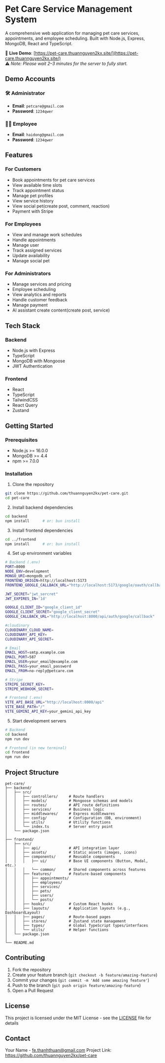 # Pet Care Service Management System

A comprehensive web application for managing pet care services, appointments, and employee scheduling. Built with Node.js, Express, MongoDB, React and TypeScript.

🔗 **Live Demo**: [https://pet-care.thuannguyen2kx.site/](https://pet-care.thuannguyen2kx.site/)  
⚠️ *Note: Please wait 2–3 minutes for the server to fully start.*

## Demo Accounts

### 🛠 Administrator
- **Email**: `petcare@gmail.com`
- **Password**: `1234qwer`

### 👨‍⚕️ Employee
- **Email**: `haidong@gmail.com`
- **Password**: `1234qwer`

## Features

### For Customers
- Book appointments for pet care services
- View available time slots
- Track appointment status
- Manage pet profiles
- View service history
- View social pet(create post, comment, reaction)
- Payment with Stripe
### For Employees
- View and manage work schedules
- Handle appointments
- Manage user
- Track assigned services
- Update availability
- Manage social pet

### For Administrators
- Manage services and pricing
- Employee scheduling
- View analytics and reports
- Handle customer feedback
- Manage payment
- AI assistant create content(create post, service)

## Tech Stack

### Backend
- Node.js with Express
- TypeScript
- MongoDB with Mongoose
- JWT Authentication

### Frontend
- React
- TypeScript
- TailwindCSS
- React Query
- Zustand

## Getting Started

### Prerequisites
- Node.js >= 16.0.0
- MongoDB >= 4.4
- npm >= 7.0.0

### Installation

1. Clone the repository
```bash
git clone https://github.com/thuannguyen2kx/pet-care.git
cd pet-care
```

2. Install backend dependencies
```bash
cd backend
npm install      # or: bun install
```

3. Install frontend dependencies
```bash
cd ../frontend
npm install      # or: bun install
```

4. Set up environment variables
```bash
# Backend (.env)
PORT=8000
NODE_ENV=development
MONGO_URI=mongodb_url
FRONTEND_ORIGIN=http://localhost:5173
FRONTEND_GOOGLE_CALLBACK_URL="http://localhost:5173/google/oauth/callback"

JWT_SECRET="jwt_sercret"
JWT_EXPIRES_IN='1d'

GOOGLE_CLIENT_ID="google_client_id"
GOOGLE_CLIENT_SECRET="google_client_secret"
GOOGLE_CALLBACK_URL="http://localhost:8000/api/auth/google/callback"

#cloudinary
CLOUDINARY_CLOUD_NAME=
CLOUDINARY_API_KEY=
CLOUDINARY_API_SECRET=

# Email
EMAIL_HOST=smtp.example.com
EMAIL_PORT=587
EMAIL_USER=your_email@example.com
EMAIL_PASS=your_email_password
EMAIL_FROM=no-reply@petcare.com

# Stripe
STRIPE_SECRET_KEY=
STRIPE_WEBHOOK_SECRET=

# Frontend (.env)
VITE_API_BASE_URL="http://localhost:8000/api"
VITE_BASE_PATH="/"
VITE_GEMINI_API_KEY=your_gemini_api_key
```

5. Start development servers
```bash
# Backend
cd backend
npm run dev

# Frontend (in new terminal)
cd frontend
npm run dev
```

## Project Structure
```
pet-care/
├── backend/
│   ├── src/
│   │   ├── controllers/     # Route handlers
│   │   ├── models/          # Mongoose schemas and models
│   │   ├── routes/          # API route definitions
│   │   ├── services/        # Business logic
│   │   ├── middlewares/     # Express middlewares
│   │   ├── config/          # Configuration (DB, environment)
│   │   ├── utils/           # Utility functions
│   │   └── index.ts         # Server entry point
│   └── package.json
│
├── frontend/
│   ├── src/
│   │   ├── api/             # API integration layer
│   │   ├── assets/          # Static assets (images, icons)
│   │   ├── components/      # Reusable components
│   │   │   ├── ui/          # Base UI components (Button, Modal, etc.)
│   │   │   └── common/      # Shared components across features
│   │   ├── features/        # Feature-based components
│   │   │   ├── appointments/
│   │   │   ├── employees/
│   │   │   ├── services/
│   │   │   ├── pets/
│   │   │   ├── users/
│   │   │   └── posts/
│   │   ├── hooks/           # Custom React hooks
│   │   ├── layouts/         # Application layouts (e.g., DashboardLayout)
│   │   ├── pages/           # Route-based pages
│   │   ├── stores/          # Zustand state management
│   │   ├── types/           # Global TypeScript types/interfaces
│   │   └── utils/           # Helper functions
│   └── package.json
│
└── README.md

```

## Contributing

1. Fork the repository
2. Create your feature branch (`git checkout -b feature/amazing-feature`)
3. Commit your changes (`git commit -m 'Add some amazing feature'`)
4. Push to the branch (`git push origin feature/amazing-feature`)
5. Open a Pull Request

## License

This project is licensed under the MIT License - see the [LICENSE](LICENSE) file for details

## Contact

Your Name - fe.thanhthuan@gmail.com
Project Link: https://github.com/thuannguyen2kx/pet-care